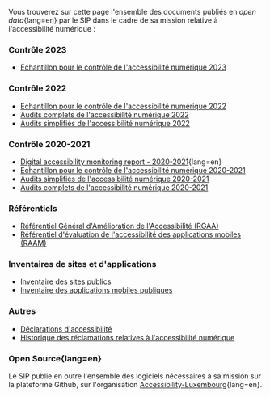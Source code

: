 Vous trouverez sur cette page l'ensemble des documents publiés en *open data*{lang=en} par le SIP dans le cadre de sa mission relative à l'accessibilité numérique :

### Contrôle 2023
- [Échantillon pour le contrôle de l'accessibilité numérique 2023](https://data.public.lu/fr/datasets/echantillon-pour-le-controle-de-laccessibilite-numerique-2023/)

### Contrôle 2022
- [Échantillon pour le contrôle de l'accessibilité numérique 2022](https://data.public.lu/fr/datasets/echantillon-pour-le-controle-de-laccessibilite-numerique-2022/)
- [Audits complets de l'accessibilité numérique 2022](https://data.public.lu/fr/datasets/audits-complets-de-laccessibilite-numerique-2022/)
- [Audits simplifiés de l'accessibilité numérique 2022](https://data.public.lu/fr/datasets/audits-simplifies-de-laccessibilite-numerique-2022/)

### Contrôle 2020-2021
- [Digital accessibility monitoring report - 2020-2021](https://data.public.lu/fr/datasets/digital-accessibility-monitoring-report-2020-2021/){lang=en}
- [Échantillon pour le contrôle de l'accessibilité numérique 2020-2021](https://data.public.lu/fr/datasets/echantillon-pour-le-controle-de-laccessibilite-numerique-2020-2021/)
- [Audits simplifiés de l'accessibilité numérique 2020-2021](https://data.public.lu/fr/datasets/audits-simplifies-de-laccessibilite-numerique-2020-2021/)
- [Audits complets de l'accessibilité numérique 2020-2021](https://data.public.lu/fr/datasets/audits-complets-de-laccessibilite-numerique-2020-2021/)

### Référentiels
- [Référentiel Général d'Amélioration de l'Accessibilité (RGAA)](https://data.public.lu/fr/datasets/referentiel-general-damelioration-de-laccessibilite/)
- [Référentiel d'évaluation de l'accessibilité des applications mobiles (RAAM)](https://data.public.lu/fr/datasets/referentiel-devaluation-de-laccessibilite-des-applications-mobiles/)

### Inventaires de sites et d'applications 
- [Inventaire des sites publics](https://data.public.lu/fr/datasets/inventaire-des-sites-publics/)
- [Inventaire des applications mobiles publiques](https://data.public.lu/fr/datasets/inventaire-des-applications-mobiles-publiques/)

### Autres
- [Déclarations d'accessibilité](https://data.public.lu/fr/datasets/declarations-daccessibilite/)
- [Historique des réclamations relatives à l'accessibilité numérique](https://data.public.lu/fr/datasets/historique-des-reclamations-relatives-a-laccessibilite-numerique/)

### Open Source{lang=en}
Le SIP publie en outre l'ensemble des logiciels nécessaires à sa mission sur la plateforme Github, sur l'organisation [Accessibility-Luxembourg](https://github.com/accessibility-luxembourg){lang=en}.
